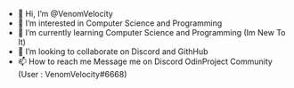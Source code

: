 - 👋 Hi, I’m @VenomVelocity
- 👀 I’m interested in Computer Science and Programming
- 🌱 I’m currently learning Computer Science and Programming (Im New To It)
- 💞️ I’m looking to collaborate on Discord and GithHub
- 📫 How to reach me Message me on Discord OdinProject Community (User : VenomVelocity#6668)

<!---
VenomVelocity/VenomVelocity is a ✨ special ✨ repository because its `README.md` (this file) appears on your GitHub profile.
You can click the Preview link to take a look at your changes.
--->

